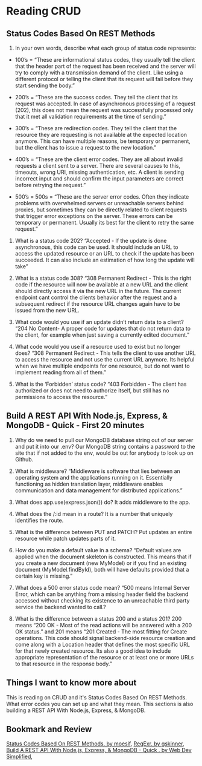 # Reading CRUD

## Status Codes Based On REST Methods

1. In your own words, describe what each group of status code represents:

* 100’s = “These are informational status codes, they usually tell the client that the header part of the request has been received and the server will try to comply with a transmission demand of the client. Like using a different protocol or telling the client that its request will fail before they start sending the body.”

* 200’s = “These are the success codes. They tell the client that its request was accepted. In case of asynchronous processing of a request (202), this does not mean the request was successfully processed only that it met all validation requirements at the time of sending.”

* 300’s = “These are redirection codes. They tell the client that the resource they are requesting is not available at the expected location anymore. This can have multiple reasons, be temporary or permanent, but the client has to issue a request to the new location.”

* 400’s = “These are the client error codes. They are all about invalid requests a client sent to a server. There are several causes to this, timeouts, wrong URI, missing authentication, etc. A client is sending incorrect input and should confirm the input parameters are correct before retrying the request.”

* 500’s = 500s = “These are the server error codes. Often they indicate problems with overwhelmed servers or unreachable servers behind proxies, but sometimes they can be directly related to client requests that trigger error exceptions on the server. These errors can be temporary or permanent. Usually its best for the client to retry the same request.”

1. What is a status code 202?
“Accepted - If the update is done asynchronous, this code can be used. It should include an URL to access the updated resource or an URL to check if the update has been succeeded. It can also include an estimation of how long the update will take”

2. What is a status code 308?
“308 Permanent Redirect - This is the right code if the resource will now be available at a new URL and the client should directly access it via the new URL in the future. The current endpoint cant control the clients behavior after the request and a subsequent redirect if the resource URL changes again have to be issued from the new URL.

3. What code would you use if an update didn’t return data to a client?
“204 No Content- A proper code for updates that do not return data to the client, for example when just saving a currently edited document.”

4. What code would you use if a resource used to exist but no longer does?
“308 Permanent Redirect - This tells the client to use another URL to access the resource and not use the current URL anymore. Its helpful when we have multiple endpoints for one resource, but do not want to implement reading from all of them.”

5. What is the ‘Forbidden’ status code?
“403 Forbidden - The client has authorized or does not need to authorize itself, but still has no permissions to access the resource.”

## Build A REST API With Node.js, Express, & MongoDB - Quick - First 20 minutes

1. Why do we need to pull our MongoDB database string out of our server and put it into our .env?
Our MongoDB string contains a password to the site that if not added to the env, would be out for anybody to look up on Github.

2. What is middleware?
“Middleware is software that lies between an operating system and the applications running on it. Essentially functioning as hidden translation layer, middleware enables communication and data management for distributed applications.”

3. What does app.use(express.json()) do?
It adds middleware to the app.

4. What does the /:id mean in a route?
It is a number that uniquely identifies the route.

5. What is the difference between PUT and PATCH?
Put updates an entire resource while patch updates parts of it.

6. How do you make a default value in a schema?
“Default values are applied when the document skeleton is constructed. This means that if you create a new document (new MyModel) or if you find an existing document (MyModel.findById), both will have defaults provided that a certain key is missing.”

7. What does a 500 error status code mean?
“500 means Internal Server Error, which can be anything from a missing header field the backend accessed without checking its existence to an unreachable third party service the backend wanted to call.?

8. What is the difference between a status 200 and a status 201?
200 means “200 OK - Most of the read actions will be answered with a 200 OK status.” and 201 means “201 Created - The most fitting for Create operations. This code should signal backend-side resource creation and come along with a Location header that defines the most specific URL for that newly created resource. Its also a good idea to include appropriate representation of the resource or at least one or more URLs to that resource in the response body.”

## Things I want to know more about

This is reading on CRUD and it's Status Codes Based On REST Methods. What error codes you can set up and what they mean. This sections is also building a REST API With Node.js, Express, & MongoDB.

## Bookmark and Review

[Status Codes Based On REST Methods. by moesif](https://www.moesif.com/blog/technical/api-design/Which-HTTP-Status-Code-To-Use-For-Every-CRUD-App/),
[RegExr. by gskinner](https://regexr.com/),
[Build A REST API With Node.js, Express, & MongoDB - Quick . by Web Dev Simplified](https://www.youtube.com/channel/UCFbNIlppjAuEX4znoulh0Cw),
